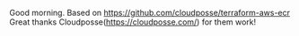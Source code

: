 Good morning.
Based on https://github.com/cloudposse/terraform-aws-ecr
Great thanks Cloudposse(https://cloudposse.com/) for them work!
